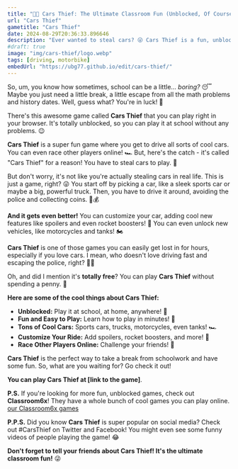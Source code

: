 ```yaml
---
title: "🚗💨 Cars Thief: The Ultimate Classroom Fun (Unblocked, Of Course!)"
url: "Cars Thief"
gametitle: "Cars Thief"
date: 2024-08-29T20:36:33.896646
description: "Ever wanted to steal cars? 😜 Cars Thief is a fun, unblocked game you can play right in your browser. Drive, race, and maybe even escape the police (LOL)! 🚗💨"
#draft: true
image: "img/cars-thief/logo.webp"
tags: [driving, motorbike]
embedUrl: "https://ubg77.github.io/edit/cars-thief/"
---
```


So, um, you know how sometimes, school can be a little... *boring?*  😴  Maybe you just need a little break,  a little escape from all the math problems and history dates.  Well, guess what?  You're in luck! 🎉 

There's this awesome game called **Cars Thief** that you can play right in your browser.   It's totally unblocked, so you can play it at school without any problems.  😉  

**Cars Thief** is a super fun game where you get to drive all sorts of cool cars.  You can even race other players online!  🏎️  But, here's the catch - it's called "Cars Thief" for a reason!  You have to steal cars to play.  🤫

But don't worry, it's not like you're actually stealing cars in real life.  This is just a game, right?   😜  You start off by picking a car, like a sleek sports car or maybe a big, powerful truck.   Then, you have to drive it around, avoiding the police and collecting coins. 🚓💰

**And it gets even better!**  You can customize your car, adding cool new features like spoilers and even rocket boosters! 🚀  You can even unlock new vehicles, like motorcycles and tanks! 🏍️  

**Cars Thief** is one of those games you can easily get lost in for hours, especially if you love cars.  I mean, who doesn't love driving fast and escaping the police, right?  👮‍♀️ 

Oh, and did I mention it's **totally free**?  You can play **Cars Thief** without spending a penny.  🤯

**Here are some of the cool things about Cars Thief:**

*  **Unblocked:**  Play it at school, at home, anywhere! 🎉
*  **Fun and Easy to Play:**  Learn how to play in minutes! 🤯
*  **Tons of Cool Cars:**  Sports cars, trucks, motorcycles, even tanks! 🏎️ 
*  **Customize Your Ride:**  Add spoilers, rocket boosters, and more! 🚀
*  **Race Other Players Online:**  Challenge your friends! 🏁

**Cars Thief** is the perfect way to take a break from schoolwork and have some fun.  So, what are you waiting for?  Go check it out!  

**You can play Cars Thief at [link to the game]**.  

**P.S.**  If you're looking for more fun, unblocked games, check out **Classroom6x**! They have a whole bunch of cool games you can play online.  [our Classroom6x games](https://online-generator.github.io/unblockedgames/)

**P.P.S.**  Did you know **Cars Thief** is super popular on social media?  Check out #CarsThief on Twitter and Facebook!  You might even see some funny videos of people playing the game! 😂

**Don't forget to tell your friends about Cars Thief!  It's the ultimate classroom fun!** 😜  
